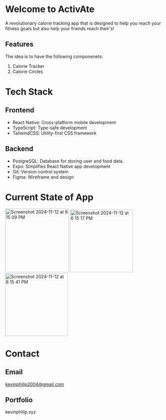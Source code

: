 # Welcome to ActivAte

A revolutionary calorie tracking app that is designed to help you reach your fitness goals but also help your friends reach their's!

## Features

The idea is to have the following componenets:
1. Calorie Tracker
2. Calorie Circles


# Tech Stack
## Frontend
- React Native: Cross-platform mobile development
- TypeScript: Type-safe development
- TailwindCSS: Utility-first CSS framework

## Backend
- PostgreSQL: Database for storing user and food data.
- Expo: Simplifies React Native app development
- Git: Version control system
- Figma: Wireframe and design

# Current State of App
<img width="203" alt="Screenshot 2024-11-12 at 6 15 09 PM" src="https://github.com/user-attachments/assets/356382e7-c57f-4ca0-9269-fdfda6dad3d7">
<img width="200" alt="Screenshot 2024-11-12 at 6 15 17 PM" src="https://github.com/user-attachments/assets/70f4cb9b-7f73-40be-b657-04511afd3a39">
<img width="200" alt="Screenshot 2024-11-12 at 6 15 41 PM" src="https://github.com/user-attachments/assets/de93470a-68a5-4066-a1b7-5682ce33c5af">


# Contact
## Email
kevinphilip2004@gmail.com
## Portfolio
kevinphilip.xyz


